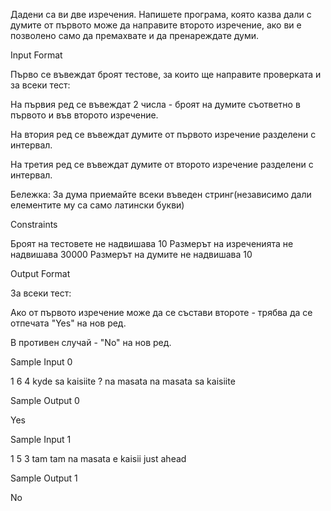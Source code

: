 Дадени са ви две изречения. Напишете програма, която казва дали с думите от първото може да направите второто изречение, ако ви е позволено само да премахвате и да пренареждате думи.

Input Format

Първо се въвеждат броят тестове, за които ще направите проверката и за всеки тест:

На първия ред се въвеждат 2 числа - броят на думите съответно в първото и във второто изречение.

На втория ред се въвеждат думите от първото изречение разделени с интервал.

На третия ред се въвеждат думите от второто изречение разделени с интервал.

Бележка: За дума приемайте всеки въведен стринг(независимо дали елементите му са само латински букви)

Constraints

Броят на тестовете не надвишава 10
Размерът на изреченията не надвишава 30000
Размерът на думите не надвишава 10

Output Format

За всеки тест:

Ако от първото изречение може да се състави второте - трябва да се отпечата "Yes" на нов ред.

В противен случай - "No" на нов ред.

Sample Input 0

1
6 4
kyde sa kaisiite ? na masata
na masata sa kaisiite

Sample Output 0

Yes

Sample Input 1

1
5 3
tam tam na masata e
kaisii just ahead

Sample Output 1

No

